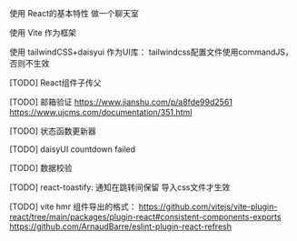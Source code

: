 使用 React的基本特性 做一个聊天室

使用 Vite 作为框架

使用 tailwindCSS+daisyui 作为UI库：
	tailwindcss配置文件使用commandJS，否则不生效

[TODO] React组件子传父

[TODO] 邮箱验证
https://www.jianshu.com/p/a8fde99d2561
https://www.ujcms.com/documentation/351.html

[TODO] 状态函数更新器

[TODO] daisyUI countdown failed 

[TODO] 数据校验

[TODO] react-toastify: 通知在跳转间保留 导入css文件才生效

[TODO] vite hmr 组件导出的格式：
https://github.com/vitejs/vite-plugin-react/tree/main/packages/plugin-react#consistent-components-exports
https://github.com/ArnaudBarre/eslint-plugin-react-refresh